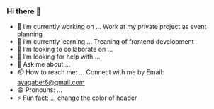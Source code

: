 ### Hi there 👋

- 🔭 I’m currently working on ... Work at my private project as event planning
- 🌱 I’m currently learning ... Treaning of frontend development 
- 👯 I’m looking to collaborate on ... 
- 🤔 I’m looking for help with ...
- 💬 Ask me about ...
- 📫 How to reach me: ... Connect with me by Email: ayagaber6@gmail.com
- 😄 Pronouns: ...
- ⚡ Fun fact: ...
change the color of header